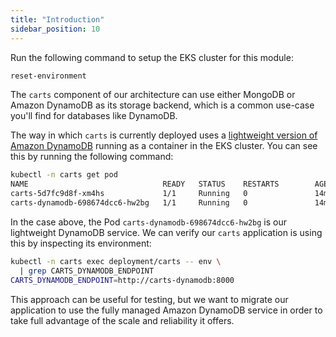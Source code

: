 ```yaml
---
title: "Introduction"
sidebar_position: 10
---
```


Run the following command to setup the EKS cluster for this module:

```bash timeout=300 wait=30
reset-environment
```

The `carts` component of our architecture can use either MongoDB or Amazon DynamoDB as its storage backend, which is a common use-case you'll find for databases like DynamoDB.

The way in which `carts` is currently deployed uses a [lightweight version of Amazon DynamoDB](https://docs.aws.amazon.com/amazondynamodb/latest/developerguide/DynamoDBLocal.html) running as a container in the EKS cluster. You can see this by running the following command:

```bash
kubectl -n carts get pod 
NAME                              READY   STATUS    RESTARTS        AGE
carts-5d7fc9d8f-xm4hs             1/1     Running   0               14m
carts-dynamodb-698674dcc6-hw2bg   1/1     Running   0               14m
```

In the case above, the Pod `carts-dynamodb-698674dcc6-hw2bg` is our lightweight DynamoDB service. We can verify our `carts` application is using this by inspecting its environment:

```bash
kubectl -n carts exec deployment/carts -- env \
  | grep CARTS_DYNAMODB_ENDPOINT
CARTS_DYNAMODB_ENDPOINT=http://carts-dynamodb:8000
```

This approach can be useful for testing, but we want to migrate our application to use the fully managed Amazon DynamoDB service in order to take full advantage of the scale and reliability it offers.